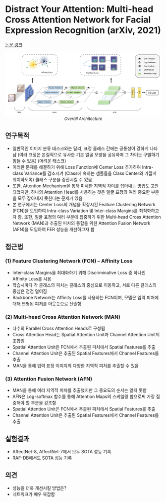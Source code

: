 # Distract Your Attention: Multi-head Cross Attention Network for Facial Expression Recognition (arXiv, 2021)

[논문 링크](https://arxiv.org/abs/2109.07270)

<p align="center">
    <img width="600" alt='fig1' src="./img/09_03_01.png?raw=true"></br>
    <em><font size=2>Overall Architecture</font></em>
</p>

## 연구목적
- 일반적인 이미지 분류 태스크와는 달리, 표정 클래스 간에는 공통성이 강하게 나타남 
(여러 표정은 본질적으로 유사한 기본 얼굴 모양을 공유하며 그 차이는 구별하기 힘들 수 있음)
(어려운 태스크) 
- 이러한 문제를 해결하기 위해 Loss Function에 Center Loss 추가하여 Intra-class Variance를 감소시켜 (Class에 속하는 샘플들을 Class Center와 가깝게 위치하도록) 클래스 구분을 증진시킬 수 있음 
- 또한, Attention Mechanism을 통해 미세한 지역적 차이를 잡아내는 방법도 고안되었지만, 하나의 Attention Head를 사용하는 것은 얼굴 표정의 여러 중요한 부분을 모두 잡아내지 못한다는 문제가 있음 
- 본 연구에서는 Center Loss의 개념을 확장시킨 Feature Clustering Network (FCN)을 도입하여 Intra-class Variation 및 Inter-class Margins를 최적화하고자 함. 또한, 얼굴 표정의 여러 부분에 집중하기 위한 Multi-head Cross Attention Network (MAN)과 추출된 피처의 통합을 위한 Attention Fusion Network (AFN)을 도입하여 FER 성능을 개선하고자 함 

## 접근법
### (1) Feature Clustering Network (FCN) – Affinity Loss 
- Inter-class Margins을 최대화하기 위해 Discriminative Loss 중 하나인 Affinity Loss를 사용 
- 학습시마다 각 클래스의 피처는 클래스의 중심으로 이동하고, 서로 다른 클래스의 중심은 점점 멀어짐 
- Backbone Network는 Affinity Loss를 사용하는 FCN이며, 모델은 입력 피처에 대해 변형된 피처를 아웃풋으로 산출함 
### (2) Multi-head Cross Attention Network (MAN) 
- 다수의 Parallel Cross Attention Heads로 구성됨 
- Cross Attention Head는 Spatial Attention Unit과 Channel Attention Unit의 조합임 
- Spatial Attention Unit은 FCN에서 추출된 피처에서 Spatial Features를 추출 
- Channel Attention Unit은 추출된 Spatial Features에서 Channel Features를 추출 
- MAN을 통해 입력 표정 이미지의 다양한 지역적 피처를 추출할 수 있음 
### (3) Attention Fusion Network (AFN) 
- MAN을 통해 여러 지역적 피처를 추출했지만 그 중요도의 순서는 알지 못함 
- AFN은 Log-softmax 함수를 통해 Attention Maps의 스케일링 함으로써 가장 집중해야 할 부분을 강조함 
- Spatial Attention Unit은 FCN에서 추출된 피처에서 Spatial Features를 추출 
- Channel Attention Unit은 추출된 Spatial Features에서 Channel Features를 추출 

## 실험결과
- AffectNet-8, AffectNet-7에서 모두 SOTA 성능 기록 
- RAF-DB에서도 SOTA 성능 기록 

## 의견
- 성능을 더욱 개선시킬 방법은? 
- 네트워크가 매우 복잡함 